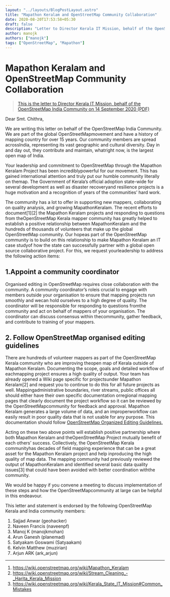 ```yaml
---
layout: "../layouts/BlogPostLayout.astro"
title: "Mapathon Keralam and OpenStreetMap Community Collaboration"
date: 2020-08-20T17:53:58+05:30
draft: false
description: "Letter to Director Kerala IT Mission, behalf of the OpenStreetMap India Community on 14 September 2020"
author: manojk
authors: ["manojk"]
tags: ["OpenStreetMap", "Mapathon"]
---
```

# Mapathon Keralam and OpenStreetMap Community Collaboration
> [This is the letter to Director Kerala IT Mission, behalf of the OpenStreetMap India Community on 14 September 2020 (PDF)](https://wiki.openstreetmap.org/wiki/File:Mapathon_Keralam_and_OpenStreetMap_Community_Collaboration.pdf)

Dear Smt. Chithra,

We are writing this letter on behalf of the OpenStreetMap India Community. We are part of the global OpenStreetMapmovement and have a history of mapping country for over 15 years. Our community members are spread acrossIndia, representing its vast geographic and cultural diversity. Day in and day out, they contribute and maintain, whatright now, is the largest open map of India. 

Your leadership and commitment to OpenStreetMap through the Mapathon Keralam Project has been incrediblypowerful for our movement. This has gained international attention and truly put our humble community literally on themap. The Government of Kerala’s official adoption state-wide for several development as well as disaster recoveryand resilience projects is a huge motivation and a recognition of years of the communities’ hard work.

The community has a lot to offer in supporting new mappers, collaborating on quality analysis, and growing MapathonKeralam. The recent efforts to document[1][2] the Mapathon Keralam projects and responding to questions from theOpenStreetMap Kerala mapper community has greatly helped to establish a positive relationship between MapathonKeralam and the hundreds of thousands of volunteers that make up the global OpenStreetMap community. Our hopeas part of the OpenStreetMap community is to build on this relationship to make Mapathon Keralam an IT case studyof how the state can successfully partner with a global open source collaborative project. For this, we request yourleadership to address the following action items:
## 1.Appoint a community coordinator
Organised editing in OpenStreetMap requires close collaboration with the community. A community coordinator’s roleis crucial to engage with members outside your organisation to ensure that mapping projects run smoothly and wecan hold ourselves to a high degree of quality. The coordinator will be responsible for responding to questions fromthe community and act on behalf of mappers of your organisation. The coordinator can discuss consensus within thecommunity, gather feedback, and contribute to training of your mappers.
## 2. Follow OpenStreetMap organised editing guidelines
There are hundreds of volunteer mappers as part of the OpenStreetMap Kerala community who are improving theopen map of Kerala outside of Mapathon Keralam. Documenting the scope, goals and detailed workflow of eachmapping project ensures a high quality of output. Your team has already opened a Wiki page specific for projectsunder Mapathon Keralam[2] and request you to continue to do this for all future projects as well. Mappingadministrative boundaries, river streams, public offices all should either have their own specific documentation orregional mapping pages that clearly document the project workflow so it can be reviewed by the OpenStreetMapcommunity for feedback and approval. Mapathon Keralam generates a large volume of data, and an improperworkflow can easily result in poor quality data that is not usable for any purpose. This documentation should follow [OpenStreetMap Organized Editing Guidelines.](https://wiki.osmfoundation.org/wiki/Organised_Editing_Guidelines)

Acting on these two above points will establish positive partnership where both Mapathon Keralam and theOpenStreetMap Project mutually benefit of each others’ success. Collectively, the OpenStreetMap Kerala communityhas decades of field mapping experience that can be a great asset for the Mapathon Keralam project and help inproducing the high quality of map data. The mapping community had previously reviewed the output of MapathonKeralam and identified several basic data quality issues[3] that could have been avoided with better coordination withthe community.

We would be happy if you convene a meeting to discuss implementation of these steps and how the OpenStreetMapcommunity at large can be helpful in this endeavour.

This letter and statement is endorsed by the following OpenStreetMap Kerala and India community members:

1. Sajjad Anwar (geohacker)
2. Naveen Francis (naveenpf)
3. Manoj K (manojkmohan)
4. Arun Ganesh (planemad)
5. Satyakam Goswami (Satyaakam)
6. Kelvin Matthew (muzirian)
7. Arjun ARK (ark_arjun)

---
1. https://wiki.openstreetmap.org/wiki/Mapathon_Keralam
2. https://wiki.openstreetmap.org/wiki/Stream_Cleaning_-_Harita_Kerala_Mission
3. https://wiki.openstreetmap.org/wiki/Kerala_State_IT_Mission#Common_Mistakes
